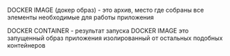 
DOCKER IMAGE (докер образ) - это архив, место где собраны все элементы необходимые для работы приложения

DOCKER CONTAINER - результат запуска DOCKER IMAGE это запущенный образ приложения изолированный от остальных подобных контейнеров